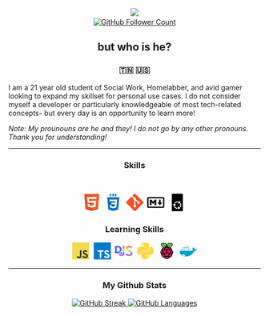 <div id="header" align="center">
  <img src="https://media.discordapp.net/attachments/494590304612122624/1148741536855638128/banner.png" width="fit-content"/>
</div>

<div align="center">
    <a href="https://git.io/streak-stats">
        <img src="https://img.shields.io/github/followers/itsrllyhim?label=github%20followers&style=for-the-badge&labelColor=%236c4045&color=%23db9d94" alt="GitHub Follower Count">
    </a>
</div>

<h2 align="center">but who is he?</h2>

<h3 align="center">🇹🇳 🇺🇸</h3>

I am a 21 year old student of Social Work, Homelabber, and avid gamer looking to expand my skillset for personal use cases. I do not consider myself a developer or particularly knowledgeable of most tech-related concepts- but every day is an opportunity to learn more!

*Note: My prounouns are he and they! I do not go by any other pronouns. Thank you for understanding!*

---

<div>
  <h3 align="center">Skills</h3><br />
  <p align="center">
    <img src="https://github.com/devicons/devicon/blob/master/icons/html5/html5-original.svg" title="HTML5" alt="HTML" width=35 height=35/>&nbsp;
    <img src="https://github.com/devicons/devicon/blob/master/icons/css3/css3-plain-wordmark.svg"  title="CSS3" alt="CSS" width=35 height=35/>&nbsp;
    <img src="https://github.com/devicons/devicon/blob/master/icons/git/git-original.svg" title="Git" **alt="Git" width=35" height=35/>&nbsp;
    <img src="https://raw.githubusercontent.com/devicons/devicon/55609aa5bd817ff167afce0d965585c92040787a/icons/markdown/markdown-original.svg" title="Markdown" alt="Markdown" width=35 height=35/>&nbsp;
    <img src="https://raw.githubusercontent.com/devicons/devicon/55609aa5bd817ff167afce0d965585c92040787a/icons/ubuntu/ubuntu-plain.svg" title="Ubuntu" alt="Ubuntu" width=35 height=35/>
  </p>
</div>

<div>
  <h3 align="center">Learning Skills</h3>
  <p align="center">
    <img src="https://raw.githubusercontent.com/devicons/devicon/55609aa5bd817ff167afce0d965585c92040787a/icons/javascript/javascript-original.svg" title="JavaScript" alt="JavaScript" width=35 height=35/>&nbsp;
    <img src="https://raw.githubusercontent.com/devicons/devicon/55609aa5bd817ff167afce0d965585c92040787a/icons/typescript/typescript-plain.svg" title="TypeScript" alt="TypeScript" width=35 height=35/>&nbsp;
    <img src="https://raw.githubusercontent.com/devicons/devicon/55609aa5bd817ff167afce0d965585c92040787a/icons/discordjs/discordjs-original.svg" title="Discord.JS" alt="Discord.JS" width=35 height=35/>&nbsp;
    <img src="https://raw.githubusercontent.com/devicons/devicon/55609aa5bd817ff167afce0d965585c92040787a/icons/python/python-plain.svg" title="Python" alt="Python" width=35 height=35/>&nbsp;
    <img src="https://raw.githubusercontent.com/devicons/devicon/55609aa5bd817ff167afce0d965585c92040787a/icons/raspberrypi/raspberrypi-original.svg" title="Raspberry Pi" alt="Raspberry Pi" width=35 height=35/>&nbsp;
    <img src="https://raw.githubusercontent.com/devicons/devicon/55609aa5bd817ff167afce0d965585c92040787a/icons/docker/docker-plain.svg" title="Docker" alt="Docker" width=35 height=35/>
  </p>
</div>

---

<div align="center">
    <h3>My Github Stats</h3>
    <a href="https://git.io/streak-stats">
        <img src="https://streak-stats.demolab.com/?user=itsrllyhim" alt="GitHub Streak" width=auto height=125px/>
    </a>
    <a href="https://github.com/anuraghazra/github-readme-stats">
        <img src="https://github-readme-stats.vercel.app/api/top-langs/?username=itsrllyhim" alt="GitHub Languages" width=auto height=125px/>
    </a>
</div>